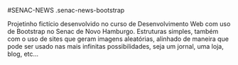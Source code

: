 #SENAC-NEWS .senac-news-bootstrap

Projetinho fictício desenvolvido no curso de Desenvolvimento Web com uso de Bootstrap no Senac de Novo Hamburgo. Estruturas simples, também com o uso de sites que geram imagens aleatórias, alinhado de maneira que pode ser usado nas mais infinitas possibilidades, seja um jornal, uma loja, blog, etc...
